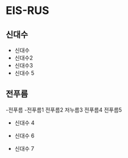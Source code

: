 # EIS-RUS

## 신대수
- 신대수
- 신대수2
- 신대수3
- 신대수 5

## 전푸름
 -전푸름
   -전푸름1
   전푸름2
   저누름3
   전푸름4
   전푸름5
- 신대수 4

- 신대수 6
- 신대수 7
